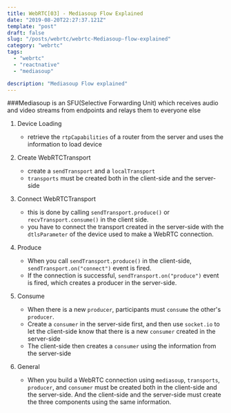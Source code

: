 ```yaml
---
title: WebRTC[03] - Mediasoup Flow Explained
date: "2019-08-20T22:27:37.121Z"
template: "post"
draft: false
slug: "/posts/webrtc/webrtc-Mediasoup-flow-explained"
category: "webrtc"
tags:
  - "webrtc"
  - "reactnative"
  - "mediasoup"

description: "Mediasoup Flow explained"
---
```


###Mediasoup is an SFU(Selective Forwarding Unit) which receives audio and video streams from endpoints and relays them to everyone else

1. Device Loading

   - retrieve the `rtpCapabilities` of a router from the server and uses the information to load device

2. Create WebRTCTransport

   - create a `sendTransport` and a `localTransport`
   - `transports` must be created both in the client-side and the server-side

3. Connect WebRTCTransport

   - this is done by calling `sendTransport.produce()` or `recvTransport.consume()` in the client side.
   - you have to connect the transport created in the server-side with the `dtlsParameter` of the device used to make a WebRTC connection.

4. Produce

   - When you call `sendTransport.produce()` in the client-side, `sendTransport.on("connect")` event is fired.
   - If the connection is successful, `sendTransport.on("produce")` event is fired, which creates a producer in the server-side.

5. Consume

   - When there is a new `producer`, participants must `consume` the other's `producer`.
   - Create a `consumer` in the server-side first, and then use `socket.io` to let the client-side know that there is a new `consumer` created in the server-side
   - The client-side then creates a `consumer` using the information from the server-side

6. General
   - When you build a WebRTC connection using `mediasoup`, `transports`, `producer`, and `consumer` must be created both in the client-side and the server-side. And the client-side and the server-side must create the three components using the same information.
